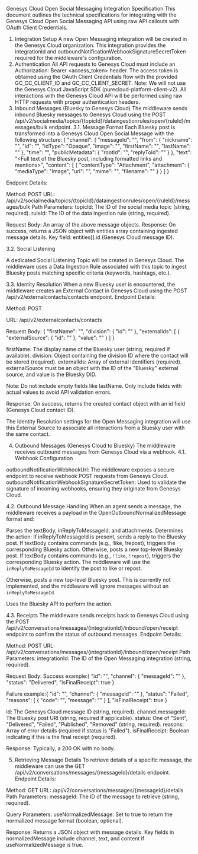 Genesys Cloud Open Social Messaging Integration Specification
This document outlines the technical specifications for integrating with the Genesys Cloud Open Social Messaging API using raw API callouts with OAuth Client Credentials.
1. Integration Setup
A new Open Messaging integration will be created in the Genesys Cloud organization. This integration provides the integrationId and outboundNotificationWebhookSignatureSecretToken required for the middleware's configuration.
2. Authentication
All API requests to Genesys Cloud must include an Authorization: Bearer <access_token> header. The access token is obtained using the OAuth Client Credentials flow with the provided GC_CC_CLIENT_ID and GC_CC_CLIENT_SECRET.
Note: We will not use the Genesys Cloud JavaScript SDK (purecloud-platform-client-v2). All interactions with the Genesys Cloud API will be performed using raw HTTP requests with proper authentication headers.
3. Inbound Messages (Bluesky to Genesys Cloud)
The middleware sends inbound Bluesky messages to Genesys Cloud using the POST /api/v2/socialmedia/topics/{topicId}/dataingestionrules/open/{ruleId}/messages/bulk endpoint.
3.1. Message Format
Each Bluesky post is transformed into a Genesys Cloud Open Social Message with the following structure:
{
  "channel": {
    "messageId": "<Bluesky Post AT URI>",
    "from": {
      "nickname": "<Bluesky User Handle>",
      "id": "<Bluesky User DID>",
      "idType": "Opaque",
      "image": "<URL to Bluesky User Avatar>",
      "firstName": "<Bluesky User Display Name>",
      "lastName": ""
    },
    "time": "<Bluesky Post Creation Timestamp in ISO-8601 format>",
    "publicMetadata": {
      "rootId": "<AT URI of the root post in the thread>",
      "replyToId": "<AT URI of the parent post>"
    }
  },
  "text": "<Full text of the Bluesky post, including formatted links and mentions>",
  "content": [
    {
      "contentType": "Attachment",
      "attachment": {
        "mediaType": "Image",
        "url": "<Public URL of the downloaded image>",
        "mime": "<MIME type of the image>",
        "filename": "<Original filename of the image>"
      }
    }
  ]
}

Endpoint Details:

Method: POST
URL: /api/v2/socialmedia/topics/{topicId}/dataingestionrules/open/{ruleId}/messages/bulk
Path Parameters:
topicId: The ID of the social media topic (string, required).
ruleId: The ID of the data ingestion rule (string, required).


Request Body: An array of the above message objects.
Response: On success, returns a JSON object with entities array containing ingested message details. Key field: entities[].id (Genesys Cloud message ID).

3.2. Social Listening

A dedicated Social Listening Topic will be created in Genesys Cloud.
The middleware uses a Data Ingestion Rule associated with this topic to ingest Bluesky posts matching specific criteria (keywords, hashtags, etc.).

3.3. Identity Resolution
When a new Bluesky user is encountered, the middleware creates an External Contact in Genesys Cloud using the POST /api/v2/externalcontacts/contacts endpoint.
Endpoint Details:

Method: POST

URL: /api/v2/externalcontacts/contacts

Request Body:
{
  "firstName": "<Bluesky User Display Name>",
  "division": {
    "id": "<Division ID>"
  },
  "externalIds": [
    {
      "externalSource": {
        "id": "<External Source ID>"
      },
      "value": "<Bluesky User DID>"
    }
  ]
}


firstName: The display name of the Bluesky user (string, required if available).
division: Object containing the division ID where the contact will be stored (required).
externalIds: Array of external identifiers (required). externalSource must be an object with the ID of the "Bluesky" external source, and value is the Bluesky DID.

Note: Do not include empty fields like lastName. Only include fields with actual values to avoid API validation errors.


Response: On success, returns the created contact object with an id field (Genesys Cloud contact ID).

The Identity Resolution settings for the Open Messaging integration will use this External Source to associate all interactions from a Bluesky user with the same contact.


4. Outbound Messages (Genesys Cloud to Bluesky)
The middleware receives outbound messages from Genesys Cloud via a webhook.
4.1. Webhook Configuration

outboundNotificationWebhookUrl: The middleware exposes a secure endpoint to receive webhook POST requests from Genesys Cloud.
outboundNotificationWebhookSignatureSecretToken: Used to validate the signature of incoming webhooks, ensuring they originate from Genesys Cloud.

4.2. Outbound Message Handling
When an agent sends a message, the middleware receives a payload in the OpenOutboundNormalizedMessage format and:

Parses the textBody, inReplyToMessageId, and attachments.
Determines the action:
If inReplyToMessageId is present, sends a reply to the Bluesky post.
If textBody contains commands (e.g., !like, !repost), triggers the corresponding Bluesky action.
Otherwise, posts a new top-level Bluesky post.
If textBody contains commands (e.g., `!like`, `!repost`), triggers the corresponding Bluesky action. The middleware will use the `inReplyToMessageId` to identify the post to like or repost.

Otherwise, posts a new top-level Bluesky post. This is currently not implemented, and the middleware will ignore messages without an `inReplyToMessageId`.

Uses the Bluesky API to perform the action.

4.3. Receipts
The middleware sends receipts back to Genesys Cloud using the POST /api/v2/conversations/messages/{integrationId}/inbound/open/receipt endpoint to confirm the status of outbound messages.
Endpoint Details:

Method: POST
URL: /api/v2/conversations/messages/{integrationId}/inbound/open/receipt
Path Parameters:
integrationId: The ID of the Open Messaging integration (string, required).


Request Body:
Success example:{
  "id": "<Genesys Cloud Message ID>",
  "channel": {
    "messageId": "<Bluesky Post AT URI>"
  },
  "status": "Delivered",
  "isFinalReceipt": true
}


Failure example:{
  "id": "<Genesys Cloud Message ID>",
  "channel": {
    "messageId": "<Bluesky Post AT URI>"
  },
  "status": "Failed",
  "reasons": [
    {
      "code": "<Error Code>",
      "message": "<Error Message>"
    }
  ],
  "isFinalReceipt": true
}


id: The Genesys Cloud message ID (string, required).
channel.messageId: The Bluesky post URI (string, required if applicable).
status: One of "Sent", "Delivered", "Failed", "Published", "Removed" (string, required).
reasons: Array of error details (required if status is "Failed").
isFinalReceipt: Boolean indicating if this is the final receipt (required).


Response: Typically, a 200 OK with no body.

5. Retrieving Message Details
To retrieve details of a specific message, the middleware can use the GET /api/v2/conversations/messages/{messageId}/details endpoint.
Endpoint Details:

Method: GET
URL: /api/v2/conversations/messages/{messageId}/details
Path Parameters:
messageId: The ID of the message to retrieve (string, required).


Query Parameters:
useNormalizedMessage: Set to true to return the normalized message format (boolean, optional).


Response: Returns a JSON object with message details. Key fields in normalizedMessage include channel, text, and content if useNormalizedMessage is true.

